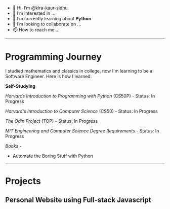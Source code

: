 - 👋 Hi, I’m @kira-kaur-sidhu
- 👀 I’m interested in ...
- 🌱 I’m currently learning about **Python**
- 💞️ I’m looking to collaborate on ...
- 📫 How to reach me ...

<!---
kira-kaur-sidhu/kira-kaur-sidhu is a ✨ special ✨ repository because its `README.md` (this file) appears on your GitHub profile.
You can click the Preview link to take a look at your changes.
--->
---
# Programming Journey
I studied mathematics and classics in college, now I'm learning to be a Software Engineer. Here is how I learned:

**Self-Studying**

*Harvards Introduction to Programming with Python* (CS50P) - Status: In Progress

*Harvard's Introduction to Computer Science* (CS50) - Status: In Progress

*The Odin Project* (TOP) - Status: In Progress

*MIT Engineering and Computer Science Degree Requirements* - Status: In Progress

*Books* -
* Automate the Boring Stuff with Python

---
# Projects

## Personal Website using Full-stack Javascript
